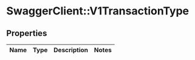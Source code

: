 # SwaggerClient::V1TransactionType

## Properties
Name | Type | Description | Notes
------------ | ------------- | ------------- | -------------

